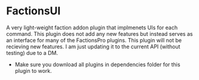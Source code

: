 # FactionsUI

A very light-weight faction addon plugin that implmenets UIs for each command. This plugin does not add any new features but instead serves as an interface for many of the FactionsPro plugins. This plugin will not be recieving new features. I am just updating it to the current API (without testing) due to a DM.
- Make sure you download all plugins in dependencies folder for this plugin to work.
